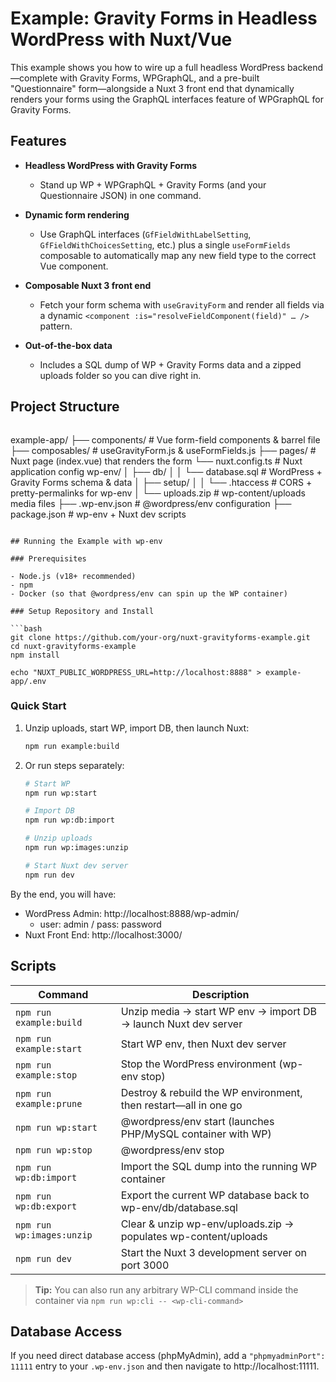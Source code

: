 # Example: Gravity Forms in Headless WordPress with Nuxt/Vue

This example shows you how to wire up a full headless WordPress backend—complete with Gravity Forms, WPGraphQL, and a pre-built "Questionnaire" form—alongside a Nuxt 3 front end that dynamically renders your forms using the GraphQL interfaces feature of WPGraphQL for Gravity Forms.

## Features

- **Headless WordPress with Gravity Forms**

  - Stand up WP + WPGraphQL + Gravity Forms (and your Questionnaire JSON) in one command.

- **Dynamic form rendering**

  - Use GraphQL interfaces (`GfFieldWithLabelSetting`, `GfFieldWithChoicesSetting`, etc.) plus a single `useFormFields` composable to automatically map any new field type to the correct Vue component.

- **Composable Nuxt 3 front end**

  - Fetch your form schema with `useGravityForm` and render all fields via a dynamic `<component :is="resolveFieldComponent(field)" … />` pattern.

- **Out-of-the-box data**
  - Includes a SQL dump of WP + Gravity Forms data and a zipped uploads folder so you can dive right in.

## Project Structure

```

```

example-app/
├── components/ # Vue form-field components & barrel file
├── composables/ # useGravityForm.js & useFormFields.js
├── pages/ # Nuxt page (index.vue) that renders the form
└── nuxt.config.ts # Nuxt application config
wp-env/
│ ├── db/
│ │ └── database.sql # WordPress + Gravity Forms schema & data
│ ├── setup/
│ │ └── .htaccess # CORS + pretty-permalinks for wp-env
│ └── uploads.zip # wp-content/uploads media files
├── .wp-env.json # @wordpress/env configuration
├── package.json # wp-env + Nuxt dev scripts

````

## Running the Example with wp-env

### Prerequisites

- Node.js (v18+ recommended)
- npm
- Docker (so that @wordpress/env can spin up the WP container)

### Setup Repository and Install

```bash
git clone https://github.com/your-org/nuxt-gravityforms-example.git
cd nuxt-gravityforms-example
npm install

echo "NUXT_PUBLIC_WORDPRESS_URL=http://localhost:8888" > example-app/.env
````

### Quick Start

1. Unzip uploads, start WP, import DB, then launch Nuxt:

   ```bash
   npm run example:build
   ```

2. Or run steps separately:

   ```bash
   # Start WP
   npm run wp:start

   # Import DB
   npm run wp:db:import

   # Unzip uploads
   npm run wp:images:unzip

   # Start Nuxt dev server
   npm run dev
   ```

By the end, you will have:

- WordPress Admin: http://localhost:8888/wp-admin/
  - user: admin / pass: password
- Nuxt Front End: http://localhost:3000/

## Scripts

| Command                   | Description                                                      |
| ------------------------- | ---------------------------------------------------------------- |
| `npm run example:build`   | Unzip media → start WP env → import DB → launch Nuxt dev server  |
| `npm run example:start`   | Start WP env, then Nuxt dev server                               |
| `npm run example:stop`    | Stop the WordPress environment (wp-env stop)                     |
| `npm run example:prune`   | Destroy & rebuild the WP environment, then restart—all in one go |
| `npm run wp:start`        | @wordpress/env start (launches PHP/MySQL container with WP)      |
| `npm run wp:stop`         | @wordpress/env stop                                              |
| `npm run wp:db:import`    | Import the SQL dump into the running WP container                |
| `npm run wp:db:export`    | Export the current WP database back to wp-env/db/database.sql    |
| `npm run wp:images:unzip` | Clear & unzip wp-env/uploads.zip → populates wp-content/uploads  |
| `npm run dev`             | Start the Nuxt 3 development server on port 3000                 |

> **Tip:** You can also run any arbitrary WP-CLI command inside the container via `npm run wp:cli -- <wp-cli-command>`

## Database Access

If you need direct database access (phpMyAdmin), add a `"phpmyadminPort": 11111` entry to your `.wp-env.json` and then navigate to http://localhost:11111.
